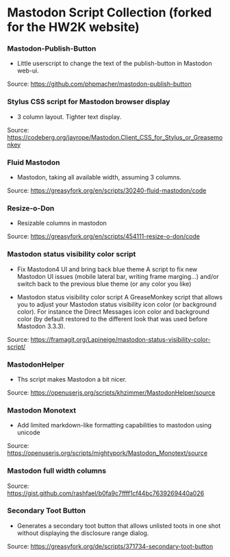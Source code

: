 # Mastodon Script Collection (forked for the HW2K website)

### Mastodon-Publish-Button
- Little userscript to change the text of the publish-button in Mastodon web-ui.

Source: https://github.com/phpmacher/mastodon-publish-button

###  Stylus CSS script for Mastodon browser display
- 3 column layout. Tighter text display.

Source: https://codeberg.org/jayrope/Mastodon.Client_CSS_for_Stylus_or_Greasemonkey

### Fluid Mastodon
- Mastodon, taking all available width, assuming 3 columns.

Source: https://greasyfork.org/en/scripts/30240-fluid-mastodon/code

### Resize-o-Don
- Resizable columns in mastodon

Source: https://greasyfork.org/en/scripts/454111-resize-o-don/code

### Mastodon status visibility color script

- Fix Mastodon4 UI and bring back blue theme
A script to fix new Mastodon UI issues (mobile lateral bar, writing frame marging…) and/or switch back to the previous blue theme (or any color you like)

- Mastodon status visibility color script
A GreaseMonkey script that allows you to adjust your Mastodon status visibility icon color (or background color).
For instance the Direct Messages icon color and background color (by default restored to the different look that was used before Mastodon 3.3.3).

Source: https://framagit.org/Lapineige/mastodon-status-visibility-color-script/

### MastodonHelper
- Ths script makes Mastodon a bit nicer.

Source: https://openuserjs.org/scripts/khzimmer/MastodonHelper/source

### Mastodon Monotext
- Add limited markdown-like formatting capabilities to mastodon using unicode

Source: https://openuserjs.org/scripts/mightypork/Mastodon_Monotext/source

### Mastodon full width columns

Source: https://gist.github.com/rashfael/b0fa9c7ffff1cf44bc7639269440a026

### Secondary Toot Button
- Generates a secondary toot button that allows unlisted toots in one shot without displaying the disclosure range dialog.

Source: https://greasyfork.org/de/scripts/371734-secondary-toot-button
